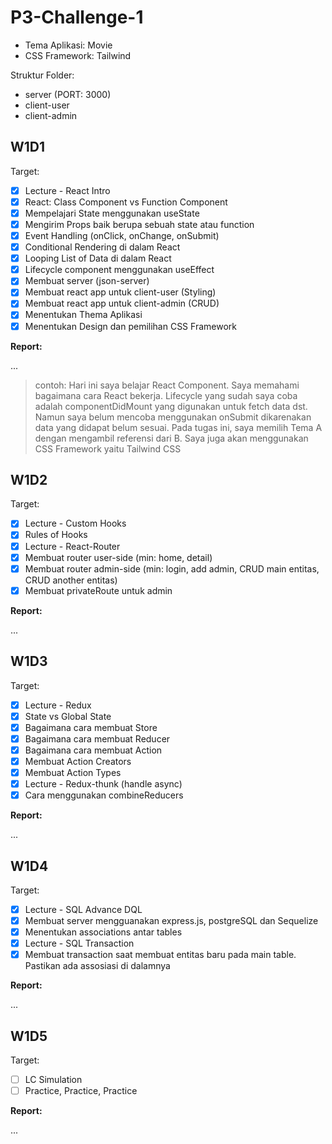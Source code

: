 # P3-Challenge-1

- Tema Aplikasi: Movie
- CSS Framework: Tailwind

Struktur Folder:

- server (PORT: 3000)
- client-user
- client-admin

## W1D1

Target:

- [X] Lecture - React Intro
- [X] React: Class Component vs Function Component
- [X] Mempelajari State menggunakan useState
- [X] Mengirim Props baik berupa sebuah state atau function
- [X] Event Handling (onClick, onChange, onSubmit)
- [X] Conditional Rendering di dalam React
- [X] Looping List of Data di dalam React
- [X] Lifecycle component menggunakan useEffect
- [X] Membuat server (json-server)
- [X] Membuat react app untuk client-user (Styling)
- [X] Membuat react app untuk client-admin (CRUD)
- [X] Menentukan Thema Aplikasi
- [X] Menentukan Design dan pemilihan CSS Framework

**Report:**

...

> contoh: Hari ini saya belajar React Component. Saya memahami bagaimana cara React bekerja. Lifecycle yang sudah saya coba adalah componentDidMount yang digunakan untuk fetch data dst. Namun saya belum mencoba menggunakan onSubmit dikarenakan data yang didapat belum sesuai.
> Pada tugas ini, saya memilih Tema A dengan mengambil referensi dari B. Saya juga akan menggunakan CSS Framework yaitu Tailwind CSS

## W1D2

Target:

- [X] Lecture - Custom Hooks
- [X] Rules of Hooks
- [X] Lecture - React-Router
- [X] Membuat router user-side (min: home, detail)
- [X] Membuat router admin-side (min: login, add admin, CRUD main entitas, CRUD another entitas)
- [X] Membuat privateRoute untuk admin

**Report:**

...

## W1D3

Target:

- [X] Lecture - Redux
- [X] State vs Global State
- [X] Bagaimana cara membuat Store
- [X] Bagaimana cara membuat Reducer
- [X] Bagaimana cara membuat Action
- [X] Membuat Action Creators
- [X] Membuat Action Types
- [X] Lecture - Redux-thunk (handle async)
- [X] Cara menggunakan combineReducers

**Report:**

...

## W1D4

Target:

- [X] Lecture - SQL Advance DQL
- [X] Membuat server mengguanakan express.js, postgreSQL dan Sequelize
- [X] Menentukan associations antar tables
- [X] Lecture - SQL Transaction
- [X] Membuat transaction saat membuat entitas baru pada main table. Pastikan ada assosiasi di dalamnya

**Report:**

...

## W1D5

Target:

- [ ] LC Simulation
- [ ] Practice, Practice, Practice

**Report:**

...
